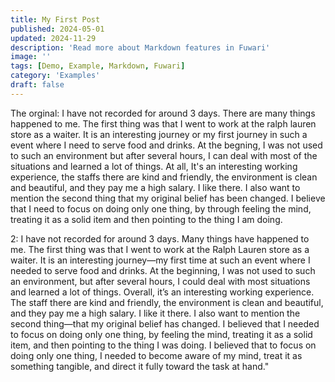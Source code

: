 ```yaml
---
title: My First Post
published: 2024-05-01
updated: 2024-11-29
description: 'Read more about Markdown features in Fuwari'
image: ''
tags: [Demo, Example, Markdown, Fuwari]
category: 'Examples'
draft: false 
---
```


The orginal: 
I have not recorded for around 3 days. There are many things happened to me. The first thing was that I went to work at the ralph lauren store as a waiter.
It is an interesting journey or my first journey in such a event where I need to serve food and drinks. 
At the begning,  I was not used to such an environment but after several hours, I can deal with most of the situations and learned a lot of things.
At all, It's an interesting working experience, the staffs there are kind and friendly, the environment is clean and beautiful, and they pay me a high salary. I like there.
I also want to mention the second thing that my original belief has been changed. 
I believe that I need to focus on doing only one thing, by through feeling the mind, treating it as a solid item and then pointing to the thing I am doing.

2:
I have not recorded for around 3 days. Many things have happened to me. The first thing was that I went to work at the Ralph Lauren store as a waiter.
It is an interesting journey—my first time at such an event where I needed to serve food and drinks.
At the beginning, I was not used to such an environment, but after several hours, I could deal with most situations and learned a lot of things.
Overall, it’s an interesting working experience. The staff there are kind and friendly, the environment is clean and beautiful, and they pay me a high salary. I like it there.
I also want to mention the second thing—that my original belief has changed.
I believed that I needed to focus on doing only one thing, by feeling the mind, treating it as a solid item, and then pointing to the thing I was doing.
I believed that to focus on doing only one thing, I needed to become aware of my mind, treat it as something tangible, and direct it fully toward the task at hand."

